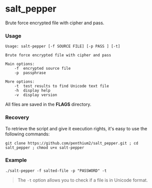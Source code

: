 # salt_pepper
Brute force encrypted file with cipher and pass.

### Usage 
```
Usage: salt-pepper [-f SOURCE FILE] [-p PASS ] [-t]

Brute force encrypted file with cipher and pass

Main options: 
	-f	encrypted source file 
	-p	passphrase 
	
More options:
	-t 	test results to find Unicode text file	
	-h	display help
	-v	display version
```
All files are saved in the **FLAGS** directory. 

### Recovery 
To retrieve the script and give it execution rights, it's easy to use the following commands:
```
git clone https://github.com/penthium2/salt_pepper.git ; cd salt_pepper ; chmod u+x salt-pepper
```
### Example
```
./salt-pepper -f salted-file -p "PASSWORD" -t
```
> The `-t` option allows you to check if a file is in Unicode format.
